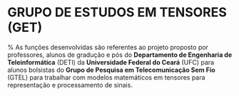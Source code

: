 # GRUPO DE ESTUDOS EM TENSORES (GET)

% As funções desenvolvidas são referentes ao projeto proposto por professores, alunos de gradução e pós do **Departamento de Engenharia de Teleinformática** (DETI) da **Universidade Federal do Ceará** (UFC) para alunos bolsistas do **Grupo de Pesquisa em Telecomunicação Sem Fio** (GTEL) para trabalhar com modelos matemáticos em tensores para representação e processamento de sinais.

